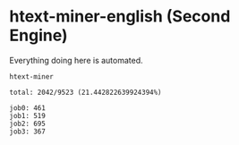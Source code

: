 # htext-miner-english (Second Engine)

Everything doing here is automated.

```
htext-miner

total: 2042/9523 (21.442822639924394%)

job0: 461
job1: 519
job2: 695
job3: 367
```
